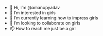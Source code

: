 - 👋 Hi, I’m @amanopyadav
- 👀 I’m interested in girls
- 🌱 I’m currently learning how to impress girls
- 💞️ I’m looking to collaborate on girls
- 📫 How to reach me just be a girl

<!---
amanopyadav/amanopyadav is a ✨ special ✨ repository because its `README.md` (this file) appears on your GitHub profile.
You can click the Preview link to take a look at your changes.
--->
